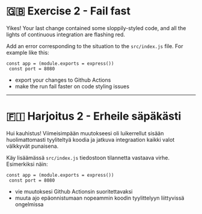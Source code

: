 # 🇬🇧 Exercise 2 - Fail fast

Yikes! Your last change contained some sloppily-styled code, and all the lights of continuous integration are flashing red. 

Add an error corresponding to the situation to the `src/index.js` file. For example like this:

```
const app = (module.exports = express())
 const port = 8080
```

- export your changes to Github Actions
- make the run fail faster on code styling issues

---------------------------------------------------------------------------------

# 🇫🇮 Harjoitus 2 - Erheile säpäkästi

Hui kauhistus! Viimeisimpään muutokseesi oli luikerrellut sisään huolimattomasti tyyliteltyä koodia ja jatkuva integraation kaikki valot välkkyvät punaisena. 

Käy lisäämässä `src/index.js` tiedostoon tilannetta vastaava virhe. Esimerkiksi näin:

```
const app = (module.exports = express())
 const port = 8080
```

- vie muutoksesi Github Actionsin suoritettavaksi
- muuta ajo epäonnistumaan nopeammin koodin tyylittelyyn liittyvissä ongelmissa
